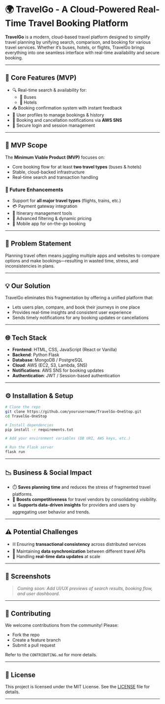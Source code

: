 # 🌍 TravelGo - A Cloud-Powered Real-Time Travel Booking Platform

**TravelGo** is a modern, cloud-based travel platform designed to simplify travel planning by unifying search, comparison, and booking for various travel services. Whether it’s buses, hotels, or flights, TravelGo brings everything into one seamless interface with real-time availability and secure booking.

---

## 🚀 Core Features (MVP)

- 🔍 Real-time search & availability for:
  - 🚌 Buses
  - 🏨 Hotels
- 📥 Booking confirmation system with instant feedback
- 🧑 User profiles to manage bookings & history
- 🔔 Booking and cancellation notifications via **AWS SNS**
- 🔐 Secure login and session management

---

## 🔧 MVP Scope

The **Minimum Viable Product (MVP)** focuses on:
- Core booking flow for at least **two travel types** (buses & hotels)
- Stable, cloud-backed infrastructure
- Real-time search and transaction handling

### 🔮 Future Enhancements
- Support for **all major travel types** (flights, trains, etc.)
- 💳 Payment gateway integration
- 🧭 Itinerary management tools
- 🎯 Advanced filtering & dynamic pricing
- 📱 Mobile app for on-the-go booking

---

## 📌 Problem Statement

Planning travel often means juggling multiple apps and websites to compare options and make bookings—resulting in wasted time, stress, and inconsistencies in plans.

---

## 💡 Our Solution

TravelGo eliminates this fragmentation by offering a unified platform that:
- Lets users plan, compare, and book their journeys in one place
- Provides real-time insights and consistent user experience
- Sends timely notifications for any booking updates or cancellations

---

## 🌐 Tech Stack

- **Frontend**: HTML, CSS, JavaScript (React or Vanilla)
- **Backend**: Python Flask
- **Database**: MongoDB / PostgreSQL
- **Cloud**: AWS (EC2, S3, Lambda, SNS)
- **Notifications**: AWS SNS for booking updates
- **Authentication**: JWT / Session-based authentication

---

## ⚙️ Installation & Setup

```bash
# Clone the repo
git clone https://github.com/yourusername/TravelGo-OneStop.git
cd TravelGo-OneStop

# Install dependencies
pip install -r requirements.txt

# Add your environment variables (DB URI, AWS keys, etc.)

# Run the Flask server
flask run
````

---

## 📉 Business & Social Impact

* ⏱️ **Saves planning time** and reduces the stress of fragmented travel platforms.
* 🏢 **Boosts competitiveness** for travel vendors by consolidating visibility.
* 📊 **Supports data-driven insights** for providers and users by aggregating user behavior and trends.

---

## ⚠️ Potential Challenges

* ⛓️ Ensuring **transactional consistency** across distributed services
* 🔁 Maintaining **data synchronization** between different travel APIs
* 📡 Handling **real-time data updates** at scale

---

## 📸 Screenshots

> *Coming soon: Add UI/UX previews of search results, booking flow, and user dashboard.*

---

## 🤝 Contributing

We welcome contributions from the community! Please:

* Fork the repo
* Create a feature branch
* Submit a pull request

Refer to the `CONTRIBUTING.md` for more details.

---

## 📄 License

This project is licensed under the MIT License. See the [LICENSE](./LICENSE) file for details.

---



